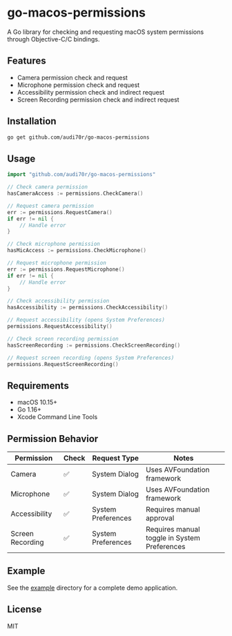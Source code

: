 # go-macos-permissions

A Go library for checking and requesting macOS system permissions through Objective-C/C bindings.

## Features

- Camera permission check and request
- Microphone permission check and request  
- Accessibility permission check and indirect request
- Screen Recording permission check and indirect request

## Installation

```bash
go get github.com/audi70r/go-macos-permissions
```

## Usage

```go
import "github.com/audi70r/go-macos-permissions"

// Check camera permission
hasCameraAccess := permissions.CheckCamera()

// Request camera permission
err := permissions.RequestCamera()
if err != nil {
    // Handle error
}

// Check microphone permission
hasMicAccess := permissions.CheckMicrophone()

// Request microphone permission  
err := permissions.RequestMicrophone()
if err != nil {
    // Handle error
}

// Check accessibility permission
hasAccessibility := permissions.CheckAccessibility()

// Request accessibility (opens System Preferences)
permissions.RequestAccessibility()

// Check screen recording permission
hasScreenRecording := permissions.CheckScreenRecording()

// Request screen recording (opens System Preferences)
permissions.RequestScreenRecording()
```

## Requirements

- macOS 10.15+
- Go 1.16+
- Xcode Command Line Tools

## Permission Behavior

| Permission       | Check | Request Type         | Notes                                              |
|------------------|-------|----------------------|----------------------------------------------------|
| Camera           | ✅    | System Dialog        | Uses AVFoundation framework                        |
| Microphone       | ✅    | System Dialog        | Uses AVFoundation framework                        |
| Accessibility    | ✅    | System Preferences   | Requires manual approval                           |
| Screen Recording | ✅    | System Preferences   | Requires manual toggle in System Preferences       |

## Example

See the [example](example/main.go) directory for a complete demo application.

## License

MIT